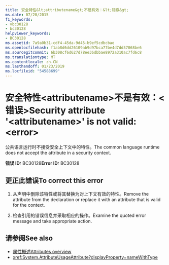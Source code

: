 ```yaml
---
title: 安全特性&lt;attributename&gt;不是有效：&lt;错误&gt;
ms.date: 07/20/2015
f1_keywords:
- vbc30128
- bc30128
helpviewer_keywords:
- BC30128
ms.assetid: 7a9a0b31-cdf4-45da-9d45-b9ef5cdbcbae
ms.openlocfilehash: f1ab8d6dd26109ab9d97bca77be4d7dd37068be6
ms.sourcegitcommit: 6b308cf6d627d78ee36dbbae8972a310ac7fd6c8
ms.translationtype: MT
ms.contentlocale: zh-CN
ms.lasthandoff: 01/23/2019
ms.locfileid: "54588699"
---
```

# <a name="security-attribute-ltattributenamegt-is-not-valid-lterrorgt"></a><span data-ttu-id="5c546-102">安全特性&lt;attributename&gt;不是有效：&lt;错误&gt;</span><span class="sxs-lookup"><span data-stu-id="5c546-102">Security attribute '&lt;attributename&gt;' is not valid: &lt;error&gt;</span></span>
<span data-ttu-id="5c546-103">公共语言运行时不接受安全上下文中的特性。</span><span class="sxs-lookup"><span data-stu-id="5c546-103">The common language runtime does not accept the attribute in a security context.</span></span>

<span data-ttu-id="5c546-104">**错误 ID:** BC30128</span><span class="sxs-lookup"><span data-stu-id="5c546-104">**Error ID:** BC30128</span></span>

## <a name="to-correct-this-error"></a><span data-ttu-id="5c546-105">更正此错误</span><span class="sxs-lookup"><span data-stu-id="5c546-105">To correct this error</span></span>

1. <span data-ttu-id="5c546-106">从声明中删除该特性或将其替换为对上下文有效的特性。</span><span class="sxs-lookup"><span data-stu-id="5c546-106">Remove the attribute from the declaration or replace it with an attribute that is valid for the context.</span></span>

2. <span data-ttu-id="5c546-107">检查引用的错误信息并采取相应的操作。</span><span class="sxs-lookup"><span data-stu-id="5c546-107">Examine the quoted error message and take appropriate action.</span></span>

## <a name="see-also"></a><span data-ttu-id="5c546-108">请参阅</span><span class="sxs-lookup"><span data-stu-id="5c546-108">See also</span></span>
- [<span data-ttu-id="5c546-109">属性概述</span><span class="sxs-lookup"><span data-stu-id="5c546-109">Attributes overview</span></span>](~/docs/visual-basic/programming-guide/concepts/attributes/index.md)
- <xref:System.AttributeUsageAttribute?displayProperty=nameWithType>
